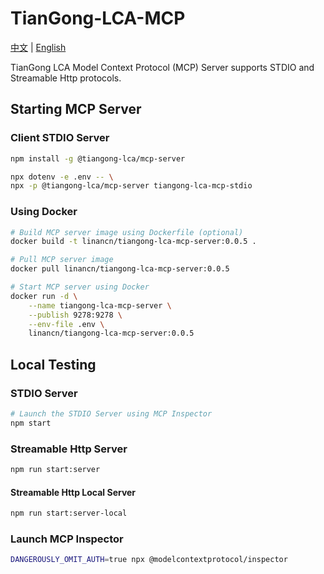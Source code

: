 # TianGong-LCA-MCP

[中文](https://github.com/linancn/tiangong-lca-mcp/blob/main/README_CN.md) | [English](https://github.com/linancn/tiangong-lca-mcp/blob/main/README.md)

TianGong LCA Model Context Protocol (MCP) Server supports STDIO and Streamable Http protocols.

## Starting MCP Server

### Client STDIO Server

```bash
npm install -g @tiangong-lca/mcp-server

npx dotenv -e .env -- \
npx -p @tiangong-lca/mcp-server tiangong-lca-mcp-stdio
```

### Using Docker

```bash
# Build MCP server image using Dockerfile (optional)
docker build -t linancn/tiangong-lca-mcp-server:0.0.5 .

# Pull MCP server image
docker pull linancn/tiangong-lca-mcp-server:0.0.5

# Start MCP server using Docker
docker run -d \
    --name tiangong-lca-mcp-server \
    --publish 9278:9278 \
    --env-file .env \
    linancn/tiangong-lca-mcp-server:0.0.5
```

## Local Testing

### STDIO Server

```bash
# Launch the STDIO Server using MCP Inspector
npm start
```

### Streamable Http Server

```bash
npm run start:server
```

#### Streamable Http Local Server

```bash
npm run start:server-local
```

### Launch MCP Inspector

```bash
DANGEROUSLY_OMIT_AUTH=true npx @modelcontextprotocol/inspector
```
